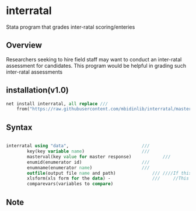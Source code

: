 # interratal

Stata program that grades inter-ratal scoring/enteries

## Overview

Researchers seeking to hire field staff may want to conduct an inter-ratal assessment for candidates. 
This program would be helpful in grading such inter-ratal assessments


## installation(v1.0)

```stata
net install interratal, all replace ///
	from("https://raw.githubusercontent.com/mbidinlib/interratal/master/ado")
```

## Syntax

```stata

interratal using "data", 							///
		key(key variable name) 						///
		masterval(key value for master response)			///
		enumid(enumerator id) 						///
		enumname(enumerator name) 					///
		outfile(output file name and path) 				///	////If this option is specifies, the last one is not needed
		xlsform(xls form for the data) -				/// 	//This option is used if the xlsform() is not specified
		comparevars(variables to compare)


```
## Note 



